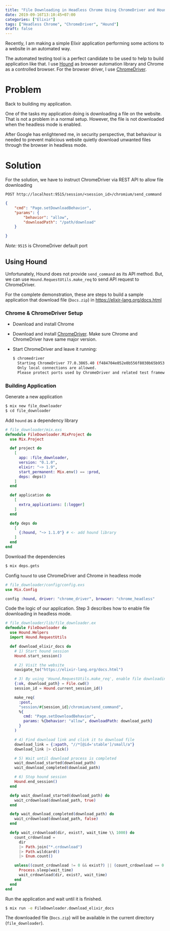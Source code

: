 ```yaml
---
title: "File Downloading in Headless Chrome Using ChromeDriver and Hound"
date: 2019-09-16T13:10:45+07:00
categories: ["Elixir"]
tags: ["Headless Chrome", "ChromeDriver", "Hound"]
draft: false
---
```


Recently, I am making a simple Elixir application performing some actions to a website in an automated way.

The automated testing tool is a perfect candidate to be used to help to build application like that.
I use [Hound](https://github.com/HashNuke/hound) as browser automation library
and Chrome as a controlled browser.
For the browser driver, I use [ChromeDriver](https://chromedriver.chromium.org/).

# Problem

Back to building my application.

One of the tasks my application doing is downloading a file on the website.
That is not a problem in a normal setup. However, the file is not downloaded when
the headless mode is enabled.

<!--more-->

After Google has enlightened me, in security perspective, that behaviour is
needed to prevent
malicious website quietly download unwanted files through the browser in headless mode.

# Solution

For the solution, we have to instruct ChromeDriver via REST API to allow file downloading  

```text
POST http://localhost:9515/session/<session_id>/chromium/send_command
```

```json
{
    "cmd": "Page.setDownloadBehavior",
    "params": {
        "behavior": "allow",
        "downloadPath": "/path/download"
    }

}
```

_Note:_  `9515` is ChromeDriver default port

## Using Hound

Unfortunately, Hound does not provide `send_command` as its API method. But, we
can use `Hound.RequestUtils.make_req` to send API request to ChromeDriver.

For the complete demonstration, these are steps to build a sample application that
download file (`Docs.zip`) in <https://elixir-lang.org/docs.html>

### Chrome & ChromeDriver Setup

* Download and install Chrome
* Download and install
  [ChromeDriver](https://chromedriver.chromium.org/downloads). Make sure Chrome
  and ChromeDriver have same major version.
* Start ChromeDriver and leave it running:
  
  ```bash
  $ chromedriver
    Starting ChromeDriver 77.0.3865.40 (f484704e052e0b556f8030b65b953dce96503217-refs/branch-heads/3865@{#442}) on port 9515
    Only local connections are allowed.
    Please protect ports used by ChromeDriver and related test frameworks to prevent access by malicious code.
  ```

### Building Application

Generate a new application

```bash
$ mix new file_downloader
$ cd file_downloader
```

Add `hound` as a dependency library

```elixir
# file_downloader/mix.exs
defmodule FileDownloader.MixProject do
  use Mix.Project

  def project do
    [
      app: :file_downloader,
      version: "0.1.0",
      elixir: "~> 1.9",
      start_permanent: Mix.env() == :prod,
      deps: deps()
    ]
  end

  def application do
    [
      extra_applications: [:logger]
    ]
  end

  defp deps do
    [
      {:hound, "~> 1.1.0"} # <- add hound library
    ]
  end
end
```

Download the dependencies

```bash
$ mix deps.gets
```

Config `hound` to use ChromeDriver and Chrome in headless mode

```elixir
# file_downloader/config/config.exs
use Mix.Config

config :hound, driver: "chrome_driver", browser: "chrome_headless"
```

Code the logic of our application. Step 3 describes how to enable file downloading in
headless mode.

```elixir
# file_downloader/lib/file_downloader.ex
defmodule FileDownloader do
  use Hound.Helpers
  import Hound.RequestUtils

  def download_elixir_docs do
    # 1) Start hound session
    Hound.start_session()

    # 2) Visit the website
    navigate_to("https://elixir-lang.org/docs.html")

    # 3) By using 'Hound.RequestUtils.make_req', enable file downloading
    {:ok, download_path} = File.cwd()
    session_id = Hound.current_session_id()

    make_req(
      :post,
      "session/#{session_id}/chromium/send_command",
      %{
        cmd: "Page.setDownloadBehavior",
        params: %{behavior: "allow", downloadPath: download_path}
      }
    )

    # 4) Find download link and click it to download file
    download_link = {:xpath, "//*[@id='stable']/small/a"}
    download_link |> click()

    # 5) Wait until download process is completed
    wait_download_started(download_path)
    wait_download_completed(download_path)

    # 6) Stop hound session
    Hound.end_session()
  end

  defp wait_download_started(download_path) do
    wait_crdownload(download_path, true)
  end

  defp wait_download_completed(download_path) do
    wait_crdownload(download_path, false)
  end

  defp wait_crdownload(dir, exist?, wait_time \\ 1000) do
    count_crdownload =
      dir
      |> Path.join("*.crdownload")
      |> Path.wildcard()
      |> Enum.count()

    unless((count_crdownload != 0 && exist?) || (count_crdownload == 0 && !exist?)) do
      Process.sleep(wait_time)
      wait_crdownload(dir, exist?, wait_time)
    end
  end
end
```

Run the application and wait until it is finished.

```bash
$ mix run -e FileDownloader.download_elixir_docs
```

The downloaded file (`Docs.zip`) will be available in the current directory (`file_downloader`).
